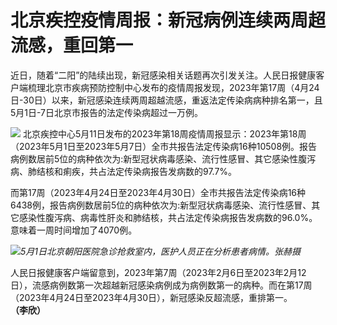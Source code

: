 # 北京疾控疫情周报：新冠病例连续两周超流感，重回第一

近日，随着“二阳”的陆续出现，新冠感染相关话题再次引发关注。人民日报健康客户端梳理北京市疾病预防控制中心发布的疫情周报发现，2023年第17周（4月24日-30日）以来，新冠感染连续两周超越流感，重返法定传染病病种排名第一，且5月1日-7日北京市报告的法定传染病超过一万例。

![](https://inews.gtimg.com/om_bt/O2Ymmzazw05GfrooboqYErnd6KcJtgMJ9BtdxcJ6rbGkAAA/1000)
北京疾控中心5月11日发布的2023年第18周疫情周报显示：2023年第18周（2023年5月1日至2023年5月7日）全市共报告法定传染病16种10508例。报告病例数居前5位的病种依次为:新型冠状病毒感染、流行性感冒、其它感染性腹泻病、肺结核和痢疾，共占法定传染病报告发病数的97.7%。

而第17周（2023年4月24日至2023年4月30日）全市共报告法定传染病16种6438例，报告病例数居前5位的病种依次为:新型冠状病毒感染、流行性感冒、其它感染性腹泻病、病毒性肝炎和肺结核，共占法定传染病报告发病数的96.0%。意味着一周时间增加了4070例。

![](https://inews.gtimg.com/om_bt/O6rglD2OvXoZ5p9qiBS4oV16x8-hlvY63RbgeV2AWkMZcAA/1000)_5月1日北京朝阳医院急诊抢救室内，医护人员正在分析患者病情。张赫摄_

人民日报健康客户端留意到，2023年第7周（2023年2月6日至2023年2月12日），流感病例数第一次超越新冠感染病例成为病例数第一的病种。而在第17周（2023年4月24日至2023年4月30日），新冠感染反超流感，重排第一。
**（李欣）**

